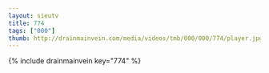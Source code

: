 ```yaml
--- 
layout: sieutv
title: 774
tags: ["000"]
thumb: http://drainmainvein.com/media/videos/tmb/000/000/774/player.jpg
---
```

{% include drainmainvein key="774" %} 
